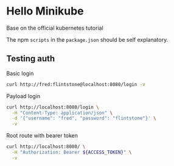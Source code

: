 # Hello Minikube

Base on the official kubernetes tutorial

The npm `scripts` in the `package.json` should be self explanatory.

## Testing auth

Basic login

```sh
curl http://fred:flintstone@localhost:8080/login -v
```

Payload login

```sh
curl http://localhost:8080/login \
  -H "Content-Type: application/json" \
  -d '{"username": "fred", "password": "flintstone"}' \
  -v
```

Root route with bearer token

```sh
curl http://localhost:8080/ \
  -H "Authorization: Bearer ${ACCESS_TOKEN}" \
  -v
```
